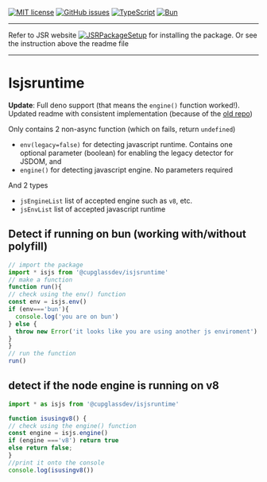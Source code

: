 [![MIT license](https://img.shields.io/github/license/cupglassdev/isjsruntime)](LICENSE)
[![GitHub issues](https://img.shields.io/github/issues/cupglassdev/isjsruntime)](https://github.com/cupglassdev/isjsruntime/issues)
[![TypeScript](https://img.shields.io/badge/TypeScript-3178c6?logo=typescript&logoColor=eee)](https://www.typescriptlang.org/)
[![Bun](https://img.shields.io/badge/Bun-f9f1e1?logo=bun&logoColor=14151a)](https://bun.sh)

<hr>

Refer to JSR website [![JSRPackageSetup](https://img.shields.io/badge/How_to_install_JSR_packages-000000?logo=jsr)](https://jsr.io/docs/using-packages) for installing the package. Or see the instruction above the readme file

<hr>

# Isjsruntime
<b>Update</b>: Full deno support (that means the `engine()` function worked!). Updated readme with consistent implementation (because of the [old repo](https://github.com/cupglassdev/isjsruntime-legacy))
<br>

Only contains 2 non-async function (which on fails, return `undefined`)
- `env(legacy=false)` for detecting javascript runtime. Contains one optional parameter (boolean) for enabling the legacy detector for JSDOM, and
- `engine()` for detecting javascript engine. No parameters required

And 2 types
- `jsEngineList` list of accepted engine such as `v8`, etc.
- `jsEnvList` list of accepted javascript runtime

## Detect if running on bun (working with/without polyfill)
```ts
// import the package
import * isjs from '@cupglassdev/isjsruntime'
// make a function
function run(){
// check using the env() function
const env = isjs.env()
if (env==='bun'){ 
  console.log('you are on bun')
} else {
  throw new Error('it looks like you are using another js enviroment')
}
}
// run the function
run()
```
## detect if the node engine is running on v8
```ts
import * as isjs from '@cupglassdev/isjsruntime'

function isusingv8() {
// check using the engine() function
const engine = isjs.engine()
if (engine ==='v8') return true
else return false;
}
//print it onto the console
console.log(isusingv8())
```
